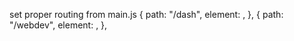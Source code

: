 set proper routing from main.js
{
    path: "/dash",
    element: <Dash />,
},
{
    path: "/webdev",
    element: <RoadMapFlow />,
},

